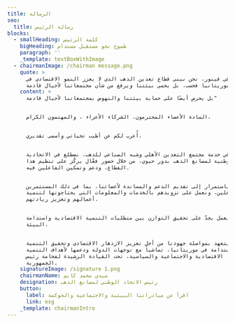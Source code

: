 ```yaml
---
title: الرسالة
seo:
  title: رسالة الرئيس
blocks:
  - smallHeading: كلمة الرئيس
    bigHeading: طموح نحو مستقبل مستدام
    paragraph: ''
    _template: textBoxWithImage
  - chairmanImage: /chairman message.png
    quote: >
      في فينور، نحن نبني قطاع تعدين الذهب الذي لا يعزز النمو الاقتصادي في
      موريتانيا فحسب، بل يحمي بيئتنا ويرفع من شأن مجتمعاتنا لأجيال قادمة.
    content: >
      بل يحرص أيضًا على حماية بيئتنا والنهوض بمجتمعاتنا لأجيال قادمة"


      السادة الأعضاء المحترمون، الشركاء الأعزاء ، والمهتمون الكرام،


      أُعرب لكم عن أطيب تحياتي وأسمى تقديري.


      في خدمة مجتمع التعدين الأهلي وشبه الصناعي للذهب، نضطلع في الاتحادية
      الوطنية لمصانع الذهب بدور حيوي، من خلال حضور فعّال يركّز على تنظيم هذا
      القطاع، ودعم وتمكين الفاعلين فيه.


      نسعى باستمرار إلى تقديم الدعم والمساندة لأعضائنا، بما في ذلك المستثمرين
      والفاعلين، ونعمل على تزويدهم بالخدمات والمعلومات التي يحتاجونها لتنمية
      أعمالهم وتعزيز ريادتهم.


      كما نعمل بجدّ على تحقيق التوازن بين متطلبات التنمية الاقتصادية واستدامة
      البيئة.


      ونتعهد بمواصلة جهودنا من أجل تعزيز الازدهار الاقتصادي وتحقيق التنمية
      المستدامة في موريتانيا، تماشياً مع توجهات الدولة ودعمها لأهداف التنمية
      الاقتصادية والاجتماعية والسياسية، تحت القيادة الرشيدة لفخامة رئيس
      الجمهورية.
    signatureImage: /signature 1.png
    chairmanName: سيدي محمد كايم
    designation: رئيس الاتحاد الوطني لمصانع الذهب
    button:
      label: اقرأ عن مبادراتنا البيئية والاجتماعية والحوكمة
      link: esg
    _template: chairmanIntro
---
```


